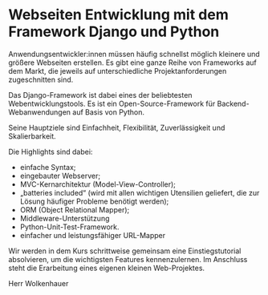 # Webseiten Entwicklung mit dem Framework Django und Python
Anwendungsentwickler:innen müssen häufig schnellst möglich kleinere und größere Webseiten erstellen. 
Es gibt eine ganze Reihe von Frameworks auf dem Markt, die jeweils auf unterschiedliche Projektanforderungen
zugeschnitten sind. 

Das Django-Framework ist dabei eines der beliebtesten Webentwicklungstools. Es ist ein Open-Source-Framework
für Backend-Webanwendungen auf Basis von Python.

Seine Hauptziele sind Einfachheit, Flexibilität, Zuverlässigkeit und Skalierbarkeit. 

Die Highlights sind dabei:
- einfache Syntax;
- eingebauter Webserver;
- MVC-Kernarchitektur (Model-View-Controller);
- „batteries included“ (wird mit allen wichtigen Utensilien geliefert, die zur Lösung häufiger Probleme benötigt werden);
- ORM (Object Relational Mapper);
- Middleware-Unterstützung
- Python-Unit-Test-Framework.
- einfacher und leistungsfähiger URL-Mapper

Wir werden in dem Kurs schrittweise gemeinsam eine Einstiegstutorial absolvieren, um die wichtigsten Features
kennenzulernen. Im Anschluss steht die Erarbeitung eines eigenen kleinen Web-Projektes.

Herr Wolkenhauer
